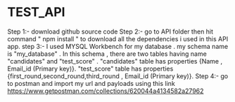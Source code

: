 # TEST_API
Step 1:-
download github source code 
Step 2:-
go to  API folder then hit command " npm install " to download all the dependencies i used in this API app.
step 3:-
I used MYSQL Workbench for my database .
my schema name is "my_database" .
In this schema , 
 there are two tables having name "candidates" and "test_score" .
 "candidates" table has properties {Name , Email_id (Primary key)}.
 "test_score" table has properties {first_round,second_round,third_round , Email_id (Primary key)}.
 Step 4:-
 go to postman  and import my url and payloads using this link
 https://www.getpostman.com/collections/620044a4134582a27962
